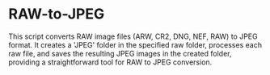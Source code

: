 # RAW-to-JPEG
This script converts RAW image files (ARW, CR2, DNG, NEF, RAW) to JPEG format. It creates a 'JPEG' folder in the specified raw folder, processes each raw file, and saves the resulting JPEG images in the created folder, providing a straightforward tool for RAW to JPEG conversion.

